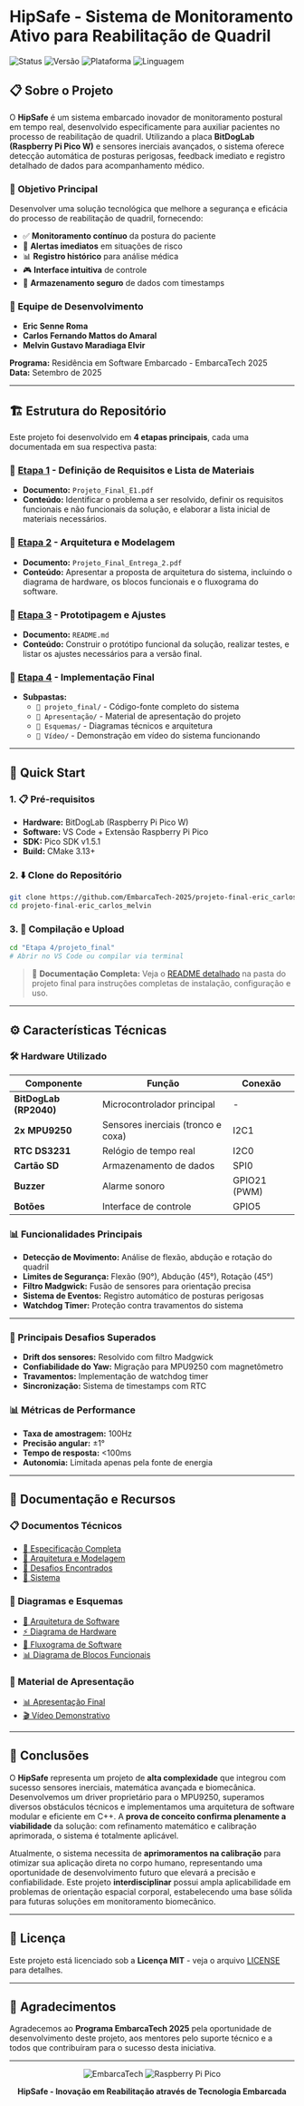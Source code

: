 # HipSafe - Sistema de Monitoramento Ativo para Reabilitação de Quadril

![Status](https://img.shields.io/badge/Status-Concluído-green)
![Versão](https://img.shields.io/badge/Versão-1.0-blue)
![Plataforma](https://img.shields.io/badge/Plataforma-Raspberry%20Pi%20Pico%20W-red)
![Linguagem](https://img.shields.io/badge/Linguagem-C%2FC%2B%2B-orange)

## 📋 Sobre o Projeto

O **HipSafe** é um sistema embarcado inovador de monitoramento postural em tempo real, desenvolvido especificamente para auxiliar pacientes no processo de reabilitação de quadril. Utilizando a placa **BitDogLab (Raspberry Pi Pico W)** e sensores inerciais avançados, o sistema oferece detecção automática de posturas perigosas, feedback imediato e registro detalhado de dados para acompanhamento médico.

### 🎯 Objetivo Principal

Desenvolver uma solução tecnológica que melhore a segurança e eficácia do processo de reabilitação de quadril, fornecendo:

- ✅ **Monitoramento contínuo** da postura do paciente
- 🚨 **Alertas imediatos** em situações de risco
- 📊 **Registro histórico** para análise médica
- 🎮 **Interface intuitiva** de controle
- 💾 **Armazenamento seguro** de dados com timestamps

### 👥 Equipe de Desenvolvimento

- **Eric Senne Roma**
- **Carlos Fernando Mattos do Amaral**
- **Melvin Gustavo Maradiaga Elvir**

**Programa:** Residência em Software Embarcado - EmbarcaTech 2025  
**Data:** Setembro de 2025

---

## 🏗️ Estrutura do Repositório

Este projeto foi desenvolvido em **4 etapas principais**, cada uma documentada em sua respectiva pasta:

### 📁 [Etapa 1](./Etapa%201/) - Definição de Requisitos e Lista de Materiais
- **Documento:** `Projeto_Final_E1.pdf`
- **Conteúdo:** Identificar o problema a ser resolvido, definir os requisitos funcionais e não funcionais da solução, e elaborar a lista inicial de materiais necessários.

### 📁 [Etapa 2](./Etapa%202/) - Arquitetura e Modelagem
- **Documento:** `Projeto_Final_Entrega_2.pdf`
- **Conteúdo:** Apresentar a proposta de arquitetura do sistema, incluindo o diagrama de hardware, os blocos funcionais e o fluxograma do software.

### 📁 [Etapa 3](./Etapa%203/) - Prototipagem e Ajustes
- **Documento:** `README.md`
- **Conteúdo:** Construir o protótipo funcional da solução, realizar testes, e listar os ajustes necessários para a versão final.

### 📁 [Etapa 4](./Etapa%204/) - Implementação Final
- **Subpastas:**
  - `📁 projeto_final/` - Código-fonte completo do sistema
  - `📁 Apresentação/` - Material de apresentação do projeto
  - `📁 Esquemas/` - Diagramas técnicos e arquitetura
  - `📁 Vídeo/` - Demonstração em vídeo do sistema funcionando

---

## 🚀 Quick Start

### 1. 📋 Pré-requisitos
- **Hardware:** BitDogLab (Raspberry Pi Pico W)
- **Software:** VS Code + Extensão Raspberry Pi Pico
- **SDK:** Pico SDK v1.5.1
- **Build:** CMake 3.13+

### 2. ⬇️ Clone do Repositório
```bash
git clone https://github.com/EmbarcaTech-2025/projeto-final-eric_carlos_melvin.git
cd projeto-final-eric_carlos_melvin
```

### 3. 🔧 Compilação e Upload
```bash
cd "Etapa 4/projeto_final"
# Abrir no VS Code ou compilar via terminal
```

> 📖 **Documentação Completa:** Veja o [README detalhado](./Etapa%204/projeto_final/README.md) na pasta do projeto final para instruções completas de instalação, configuração e uso.

---

## ⚙️ Características Técnicas

### 🛠️ Hardware Utilizado
| Componente | Função | Conexão |
|------------|--------|---------|
| **BitDogLab (RP2040)** | Microcontrolador principal | - |
| **2x MPU9250** | Sensores inerciais (tronco e coxa) | I2C1 |
| **RTC DS3231** | Relógio de tempo real | I2C0 |
| **Cartão SD** | Armazenamento de dados | SPI0 |
| **Buzzer** | Alarme sonoro | GPIO21 (PWM) |
| **Botões** | Interface de controle | GPIO5 |

### 📊 Funcionalidades Principais
- **Detecção de Movimento:** Análise de flexão, abdução e rotação do quadril
- **Limites de Segurança:** Flexão (90°), Abdução (45°), Rotação (45°)
- **Filtro Madgwick:** Fusão de sensores para orientação precisa
- **Sistema de Eventos:** Registro automático de posturas perigosas
- **Watchdog Timer:** Proteção contra travamentos do sistema

---

### 🔬 Principais Desafios Superados
- **Drift dos sensores:** Resolvido com filtro Madgwick
- **Confiabilidade do Yaw:** Migração para MPU9250 com magnetômetro
- **Travamentos:** Implementação de watchdog timer
- **Sincronização:** Sistema de timestamps com RTC

### 📊 Métricas de Performance
- **Taxa de amostragem:** 100Hz
- **Precisão angular:** ±1°
- **Tempo de resposta:** <100ms
- **Autonomia:** Limitada apenas pela fonte de energia

---

## 📁 Documentação e Recursos

### 📋 Documentos Técnicos
- [📄 Especificação Completa](./Etapa%201/Projeto_Final_E1.pdf)
- [📄 Arquitetura e Modelagem](./Etapa%202/Projeto_Final_Entrega_2.pdf)
- [📄 Desafios Encontrados](./Etapa%203/README.md)
- [📄 Sistema](./Etapa%204/projeto_final/README.md)

### 🎨 Diagramas e Esquemas
- [🔧 Arquitetura de Software](./Etapa%204/Esquemas/Arquitetura%20de%20Software.png)
- [⚡ Diagrama de Hardware](./Etapa%204/Esquemas/Diagrama%20de%20Hardware.png)
- [🔄 Fluxograma de Software](./Etapa%204/Esquemas/Fluxograma%20de%20Software.png)
- [📊 Diagrama de Blocos Funcionais](./Etapa%204/Esquemas/Diagrama_Blocos_Funcionais.png)

### 🎥 Material de Apresentação
- [📊 Apresentação Final](./Etapa%204/Apresentação/HipSafe%20-%20Apresentação.pptx)
- [🎬 Vídeo Demonstrativo](./Etapa%204/Vídeo/)

---

## 🎯 Conclusões

O **HipSafe** representa um projeto de **alta complexidade** que integrou com sucesso sensores inerciais, matemática avançada e biomecânica. Desenvolvemos um driver proprietário para o MPU9250, superamos diversos obstáculos técnicos e implementamos uma arquitetura de software modular e eficiente em C++. A **prova de conceito confirma plenamente a viabilidade** da solução: com refinamento matemático e calibração aprimorada, o sistema é totalmente aplicável. 

Atualmente, o sistema necessita de **aprimoramentos na calibração** para otimizar sua aplicação direta no corpo humano, representando uma oportunidade de desenvolvimento futuro que elevará a precisão e confiabilidade. Este projeto **interdisciplinar** possui ampla aplicabilidade em problemas de orientação espacial corporal, estabelecendo uma base sólida para futuras soluções em monitoramento biomecânico.

---

## 📜 Licença

Este projeto está licenciado sob a **Licença MIT** - veja o arquivo [LICENSE](LICENSE) para detalhes.

---

## 🙏 Agradecimentos

Agradecemos ao **Programa EmbarcaTech 2025** pela oportunidade de desenvolvimento deste projeto, aos mentores pelo suporte técnico e a todos que contribuíram para o sucesso desta iniciativa.

---

<div align="center">

![EmbarcaTech](https://img.shields.io/badge/EmbarcaTech-2025-blue?style=for-the-badge)
![Raspberry Pi Pico](https://img.shields.io/badge/Powered%20by-Raspberry%20Pi%20Pico-red?style=for-the-badge&logo=raspberry-pi)

**HipSafe - Inovação em Reabilitação através de Tecnologia Embarcada**

</div>